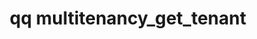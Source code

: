 ---
category: multitenancy
command: multitenancy_get_tenant
optional_options:
- alternate: []
  help: The unique ID of the tenant to retrieve.
  name: --id
  required: true
permalink: /qq-cli-command-guide/multitenancy/multitenancy_get_tenant.html
positional_options: []
sidebar: qq_cli_command_reference_sidebar
summary: This section explains how to use the <code>qq multitenancy_get_tenant</code>
  command.
synopsis: Get a tenant
title: qq multitenancy_get_tenant
usage: qq multitenancy_get_tenant [-h] --id ID
zendesk_source: qq CLI Command Guide

---